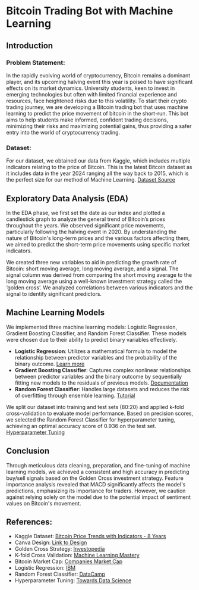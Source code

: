 # Bitcoin Trading Bot with Machine Learning

## Introduction

### Problem Statement:
In the rapidly evolving world of cryptocurrency, Bitcoin remains a dominant player, and its upcoming halving event this year is poised to have significant effects on its market dynamics. University students, keen to invest in emerging technologies but often with limited financial experience and resources, face heightened risks due to this volatility. To start their crypto trading journey, we are developing a Bitcoin trading bot that uses machine learning to predict the price movement of bitcoin in the short-run. This bot aims to help students make informed, confident trading decisions, minimizing their risks and maximizing potential gains, thus providing a safer entry into the world of cryptocurrency trading.

### Dataset:
For our dataset, we obtained our data from Kaggle, which includes multiple indicators relating to the price of Bitcoin. This is the latest Bitcoin dataset as it includes data in the year 2024 ranging all the way back to 2015, which is the perfect size for our method of Machine Learning. [Dataset Source](https://www.kaggle.com/datasets/aspillai/bitcoin-price-trends-with-indicators-8-years/data)

## Exploratory Data Analysis (EDA)

In the EDA phase, we first set the date as our index and plotted a candlestick graph to analyze the general trend of Bitcoin’s prices throughout the years. We observed significant price movements, particularly following the halving event in 2020. By understanding the nature of Bitcoin's long-term prices and the various factors affecting them, we aimed to predict the short-term price movements using specific market indicators.

We created three new variables to aid in predicting the growth rate of Bitcoin: short moving average, long moving average, and a signal. The signal column was derived from comparing the short moving average to the long moving average using a well-known investment strategy called the ‘golden cross’. We analyzed correlations between various indicators and the signal to identify significant predictors.

## Machine Learning Models

We implemented three machine learning models: Logistic Regression, Gradient Boosting Classifier, and Random Forest Classifier. These models were chosen due to their ability to predict binary variables effectively.

- **Logistic Regression**: Utilizes a mathematical formula to model the relationship between predictor variables and the probability of the binary outcome. [Learn more](https://www.ibm.com/topics/logistic-regression)
- **Gradient Boosting Classifier**: Captures complex nonlinear relationships between predictor variables and the binary outcome by sequentially fitting new models to the residuals of previous models. [Documentation](https://scikit-learn.org/stable/modules/generated/sklearn.ensemble.GradientBoostingClassifier.html)
- **Random Forest Classifier**: Handles large datasets and reduces the risk of overfitting through ensemble learning. [Tutorial](https://www.datacamp.com/tutorial/random-forests-classifier-python)

We split our dataset into training and test sets (80:20) and applied k-fold cross-validation to evaluate model performance. Based on precision scores, we selected the Random Forest Classifier for hyperparameter tuning, achieving an optimal accuracy score of 0.936 on the test set. [Hyperparameter Tuning](https://towardsdatascience.com/hyperparameter-tuning-the-random-forest-in-python-using-scikit-learn-28d2aa77dd74)

## Conclusion

Through meticulous data cleaning, preparation, and fine-tuning of machine learning models, we achieved a consistent and high accuracy in predicting buy/sell signals based on the Golden Cross investment strategy. Feature importance analysis revealed that MACD significantly affects the model's predictions, emphasizing its importance for traders. However, we caution against relying solely on the model due to the potential impact of sentiment values on Bitcoin's movement.

## References:
- Kaggle Dataset: [Bitcoin Price Trends with Indicators - 8 Years](https://www.kaggle.com/datasets/aspillai/bitcoin-price-trends-with-indicators-8-years/data)
- Canva Design: [Link to Design](https://www.canva.com/design/DAGDT6k5w7s/hNjkh6q51VQXo9xNVmw11w/view?utm_content=DAGDT6k5w7s&utm_campaign=designshare&utm_medium=link&utm_source=editor)
- Golden Cross Strategy: [Investopedia](https://www.investopedia.com/terms/g/goldencross.asp)
- K-fold Cross Validation: [Machine Learning Mastery](https://machinelearningmastery.com/k-fold-cross-validation/)
- Bitcoin Market Cap: [Companies Market Cap](https://companiesmarketcap.com/assets-by-market-cap/)
- Logistic Regression: [IBM](https://www.ibm.com/topics/logistic-regression)
- Random Forest Classifier: [DataCamp](https://www.datacamp.com/tutorial/random-forests-classifier-python)
- Hyperparameter Tuning: [Towards Data Science](https://towardsdatascience.com/hyperparameter-tuning-the-random-forest-in-python-using-scikit-learn-28d2aa77dd74)

